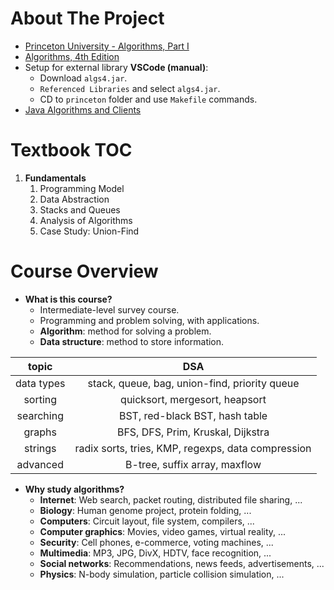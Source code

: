 # About The Project

- [Princeton University - Algorithms, Part I](https://www.coursera.org/learn/algorithms-part1)
- [Algorithms, 4th Edition](https://algs4.cs.princeton.edu/home/)
- Setup for external library **VSCode (manual)**:
  - Download `algs4.jar`.
  - `Referenced Libraries` and select `algs4.jar`.
  - CD to `princeton` folder and use `Makefile` commands.
- [Java Algorithms and Clients](https://algs4.cs.princeton.edu/code/)

# Textbook TOC

<ol>
  <li><strong>Fundamentals</strong>
    <ol>
      <li>Programming Model</li>
      <li>Data Abstraction</li>
      <li>Stacks and Queues</li>
      <li>Analysis of Algorithms</li>
      <li>Case Study: Union-Find</li>
    </ol>
  </li>
</ol>

# Course Overview

- **What is this course?**
  - Intermediate-level survey course.
  - Programming and problem solving, with applications.
  - **Algorithm**: method for solving a problem.
  - **Data structure**: method to store information.

|   topic    |                        DSA                         |
| :--------: | :------------------------------------------------: |
| data types |   stack, queue, bag, union-find, priority queue    |
|  sorting   |           quicksort, mergesort, heapsort           |
| searching  |           BST, red-black BST, hash table           |
|   graphs   |         BFS, DFS, Prim, Kruskal, Dijkstra          |
|  strings   | radix sorts, tries, KMP, regexps, data compression |
|  advanced  |           B-tree, suffix array, maxflow            |

- **Why study algorithms?**
  - **Internet**: Web search, packet routing, distributed file sharing, ...
  - **Biology**: Human genome project, protein folding, ...
  - **Computers**: Circuit layout, file system, compilers, ...
  - **Computer graphics**: Movies, video games, virtual reality, ...
  - **Security**: Cell phones, e-commerce, voting machines, ...
  - **Multimedia**: MP3, JPG, DivX, HDTV, face recognition, ...
  - **Social networks**: Recommendations, news feeds, advertisements, ...
  - **Physics**: N-body simulation, particle collision simulation, ...

```

```
